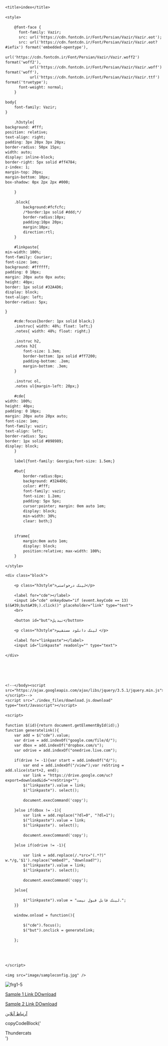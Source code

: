 
<!-- saved from url=(0084)https://farazgar.ir/Tools/General/Direct%20link%20Google%20Drive/Google%20Drive.html -->
<html lang="en"><head><meta http-equiv="Content-Type" content="text/html; charset=UTF-8">

	
	<title>index</title>
  
	<style>

		@font-face {
		  font-family: Vazir;
		  src: url('https://cdn.fontcdn.ir/Font/Persian/Vazir/Vazir.eot');
		  src: url('https://cdn.fontcdn.ir/Font/Persian/Vazir/Vazir.eot?#iefix') format('embedded-opentype'),
			   url('https://cdn.fontcdn.ir/Font/Persian/Vazir/Vazir.woff2') format('woff2'),
			   url('https://cdn.fontcdn.ir/Font/Persian/Vazir/Vazir.woff') format('woff'),
			   url('https://cdn.fontcdn.ir/Font/Persian/Vazir/Vazir.ttf') format('truetype');
		  font-weight: normal;
		}
		
	body{
	    font-family: Vazir;
	}
		
		.h3style{
    background: #fff;
    position: relative;
    text-align: right;
    padding: 3px 20px 3px 20px;
    border-radius: 50px 15px;
    width: auto;
    display: inline-block;
    border-right: 5px solid #ff4784;
    z-index: 1;
    margin-top: 20px;
    margin-bottom: 10px;
    box-shadow: 0px 2px 2px #000;
			
		}
		
		.block{
			background:#fcfcfc;
			/*border:1px solid #ddd;*/
			border-radius:10px;
			padding:10px 20px;
			margin:10px;
			direction:rtl;
		}
		
		#linkpaste{
    min-width: 100%;
    font-family: Courier;
    font-size: 1em;
    background: #ffffff;
    padding: 0 10px;
    margin: 20px auto 0px auto;
    height: 40px;
    border: 1px solid #32A4D6;
    display: block;
    text-align: left;
    border-radius: 5px;
}
		
		#cde:focus{border: 1px solid black;}
		.instruc{ width: 48%; float: left;}
		.notes{ width: 48%; float: right;}
		
		.instruc h2,
		.notes h2{
			font-size: 1.3em;
			border-bottom: 1px solid #ff7200;
			padding-bottom: .2em;
			margin-bottom: .3em;
		}
		
		.instruc ol,
		.notes ul{margin-left: 20px;}

		#cde{
    width: 100%;
    height: 40px;
    padding: 0 10px;
    margin: 20px auto 20px auto;
    font-size: 1em;
    font-family: vazir;
    text-align: left;
    border-radius: 5px;
    border: 1px solid #898989;
    display: block;
		}

		label{font-family: Georgia;font-size: 1.5em;}
		
		#but{
			border-radius:8px;
			background: #32A4D6;
			color: #fff;
			font-family: vazir;
			font-size: 1.2em;
			padding: 5px 5px;
			cursor:pointer; margin: 0em auto 1em;
			display: block;
			min-width: 30%;
			clear: both;}
		
		
		iframe{
			margin:0em auto 1em;
			display: block;
			position:relative; max-width: 100%;
		}
		
	</style>
	
<link rel="prefetch"></head>

<body>

	
	
	<div class="block">

		<p class="h3style">لینک درخواستی</p> 
		
		<label for="cde"></label> 
		<input id="cde" onkeydown="if (event.keyCode == 13) $(&#39;but&#39;).click()" placeholder="link" type="text">
		<br>
		
		<button id="but">تبدیل</button> 
		
		<p class="h3style">لینک دانلود مستقیم </p> 
		
		<label for="linkpaste"></label> 
		<input id="linkpaste" readonly="" type="text">
	
	</div>
	




	<!--</body><script src="https://ajax.googleapis.com/ajax/libs/jquery/3.5.1/jquery.min.js"></script>-->
	<script src="./index_files/download.js.download" type="text/Javascript"></script>
	
	<script>
	
	function $(id){return document.getElementById(id);}
	function generatelink(){
		var add = $("cde").value;
		var drive = add.indexOf("google.com/file/d/");
		var dbox = add.indexOf("dropbox.com/s");
		var odrive = add.indexOf("onedrive.live.com");
	
		if(drive != -1){var start = add.indexOf("d/");
			var end = add.indexOf("/view");var reString = add.slice(start+2, end);
			var link = "https://drive.google.com/uc?export=download&id="+reString+"";
			$("linkpaste").value = link;
			$("linkpaste"). select();
			
			document.execCommand('copy');
		
		}else if(dbox != -1){
			var link = add.replace("?dl=0", "?dl=1");
			$("linkpaste").value = link;
			$("linkpaste"). select();
			
			document.execCommand('copy');
			
		}else if(odrive != -1){
		
			var link = add.replace(/.*src="(.*?)" w.*/g,'$1').replace("embed?", "download?");
			$("linkpaste").value = link;
			$("linkpaste"). select();
			
			document.execCommand('copy');
		
		}else{
		
			$("linkpaste").value = "لینک قابل قبول نیست.";
		}}
			
		window.onload = function(){
		
			$("cde").focus();
			$("but").onclick = generatelink;

		};


   
	
	</script>

	<img src="image/sampleconfig.jpg" />

  		
</body></html>

![frg1-5](https://github.com/mostafacpr/FixGsm/assets/120664716/fb704b40-b39f-4971-861f-54d7bb0deb57)


[Sample 1 Link DOwnload](https://drive.google.com/uc?export=download&id=1kTAPs7fMtB9dGfnPOxnoUDsS9bVgoMfF)

[Sample 2 Link DOwnload](https://drive.google.com/uc?export=download&id=1nxM0tFaUebinzVUQE-bB4gfbwgOCR3o5)

[آرتباط  آنلاین ](https://qtext.io/118)

copyCodeBlock('<div>Thundercats</div>')



